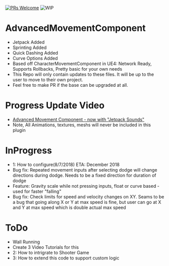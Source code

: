 [![PRs Welcome](https://img.shields.io/badge/PRs-welcome-brightgreen.svg?style=flat-square)](http://makeapullrequest.com)
![WIP](https://img.shields.io/badge/Project-EarlyRelease-yellowgreen.svg)

# AdvancedMovementComponent
* Jetpack Added
* Sprinting Added
* Quick Dashing Added
* Curve Options Added
* Based off CharacterMovementComponent in UE4: Network Ready, Supports Rollbacks, Pretty basic for your own needs
* This Repo will only contain updates to these files. It will be up to the user to move to their own project.
* Feel free to make PR if the base can be upgraded at all. 

# Progress Update Video
* [Advanced Movement Component - now with "Jetpack Sounds"](https://www.youtube.com/watch?v=IPu-ed0Nt4k)
* Note, All Animations, textures, meshs will never be included in this plugin

# InProgress
* 1: How to configure(8/7/2018) ETA: December 2018
* Bug fix: Repeated movement inputs after selecting dodge will change directions during dodge. Needs to be a fixed direction for duration of dodge
* Feature: Gravity scale while not pressing inputs, float or curve based - used for faster "falling"
* Bug fix: Check limits for speed and velocity changes on XY. Seams to be a bug that going along X or Y at max speed is fine, but user can go at X and Y at max speed which is double actual max speed

# ToDo
* Wall Running
* Create 3 Video Tutorials for this
* 2: How to intrigrate to Shooter Game
* 3: How to extend this code to support custom logic
